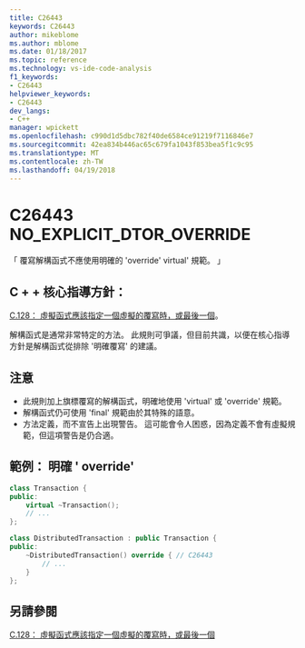 ```yaml
---
title: C26443
keywords: C26443
author: mikeblome
ms.author: mblome
ms.date: 01/18/2017
ms.topic: reference
ms.technology: vs-ide-code-analysis
f1_keywords:
- C26443
helpviewer_keywords:
- C26443
dev_langs:
- C++
manager: wpickett
ms.openlocfilehash: c990d1d5dbc782f40de6584ce91219f7116846e7
ms.sourcegitcommit: 42ea834b446ac65c679fa1043f853bea5f1c9c95
ms.translationtype: MT
ms.contentlocale: zh-TW
ms.lasthandoff: 04/19/2018
---
```

# <a name="c26443-noexplicitdtoroverride"></a>C26443 NO_EXPLICIT_DTOR_OVERRIDE

「 覆寫解構函式不應使用明確的 'override' virtual' 規範。 」

## <a name="c-core-guidelines"></a>C + + 核心指導方針：

[C.128： 虛擬函式應該指定一個虛擬的覆寫時，或最後一個](https://github.com/isocpp/CppCoreGuidelines/blob/master/CppCoreGuidelines.md)。

解構函式是通常非常特定的方法。 此規則可爭議，但目前共識，以便在核心指導方針是解構函式從排除 '明確覆寫' 的建議。

## <a name="notes"></a>注意

- 此規則加上旗標覆寫的解構函式，明確地使用 'virtual' 或 'override' 規範。
- 解構函式仍可使用 'final' 規範由於其特殊的語意。
- 方法定義，而不宣告上出現警告。 這可能會令人困惑，因為定義不會有虛擬規範，但這項警告是仍合適。

## <a name="example-explicit-override"></a>範例： 明確 ' override'

```cpp
class Transaction {
public:
    virtual ~Transaction();
    // ...
};

class DistributedTransaction : public Transaction {
public:
    ~DistributedTransaction() override { // C26443
        // ...
    }
};
```

## <a name="see-also"></a>另請參閱

[C.128： 虛擬函式應該指定一個虛擬的覆寫時，或最後一個](https://github.com/isocpp/CppCoreGuidelines/blob/master/CppCoreGuidelines.md)